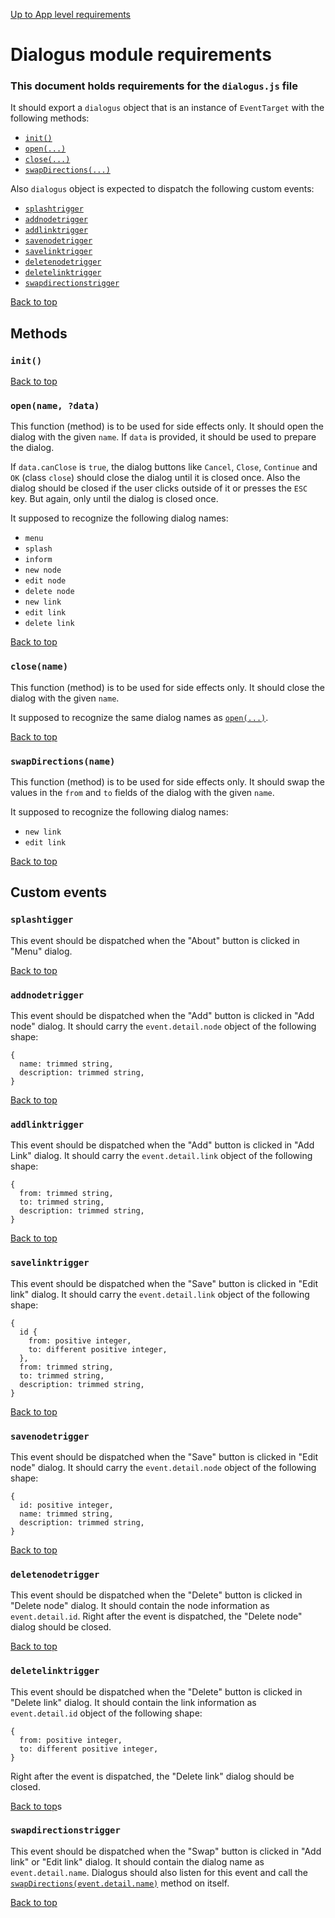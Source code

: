 [Up to App level requirements](app-level)

# Dialogus module requirements

### This document holds requirements for the `dialogus.js` file

It should export a `dialogus` object that is an instance of `EventTarget` with the following methods:

- [`init()`](#init)
- [`open(...)`](#openname-data) 
- [`close(...)`](#closename)
- [`swapDirections(...)`](#swapdirectionsname)

Also `dialogus` object is expected to dispatch the following custom events:

- [`splashtrigger`](#splashtigger)
- [`addnodetrigger`](#addnodetrigger)
- [`addlinktrigger`](#addlinktrigger)
- [`savenodetrigger`](#savenodetrigger)
- [`savelinktrigger`](#savelinktrigger)
- [`deletenodetrigger`](#deletenodetrigger)
- [`deletelinktrigger`](#deletelinktrigger)
- [`swapdirectionstrigger`](#swapdirectionstrigger)

[Back to top](#dialogus-module-requirements)

## Methods

### `init()`

[Back to top](#dialogus-module-requirements)

### `open(name, ?data)`

This function (method) is to be used for side effects only. It should open the dialog with the given `name`. If `data` is provided, it should be used to prepare the dialog. 

If `data.canClose` is `true`, the dialog buttons like `Cancel`, `Close`, `Continue` and `OK` (class `close`) should close the dialog until it is closed once. Also the dialog should be closed if the user clicks outside of it or presses the `ESC` key. But again, only until the dialog is closed once.

It supposed to recognize the following dialog names:

- `menu`
- `splash`
- `inform`
- `new node`
- `edit node`
- `delete node`
- `new link`
- `edit link`
- `delete link`

[Back to top](#dialogus-module-requirements)

### `close(name)`

This function (method) is to be used for side effects only. It should close the dialog with the given `name`.

It supposed to recognize the same dialog names as [`open(...)`](#openname-data).

[Back to top](#dialogus-module-requirements)

### `swapDirections(name)`

This function (method) is to be used for side effects only. It should swap the values in the `from` and `to` fields of the dialog with the given `name`.

It supposed to recognize the following dialog names:

- `new link`
- `edit link`

[Back to top](#dialogus-module-requirements)

## Custom events

### `splashtigger`

This event should be dispatched when the "About" button is clicked in "Menu" dialog.

[Back to top](#dialogus-module-requirements)

### `addnodetrigger`

This event should be dispatched when the "Add" button is clicked in "Add node" dialog. It should carry the `event.detail.node` object of the following shape:

```
{
  name: trimmed string,
  description: trimmed string,
}
```

[Back to top](#dialogus-module-requirements)

### `addlinktrigger`

This event should be dispatched when the "Add" button is clicked in "Add Link" dialog. It should carry the `event.detail.link` object of the following shape:

```
{
  from: trimmed string,
  to: trimmed string,
  description: trimmed string,
}
```

[Back to top](#dialogus-module-requirements)

### `savelinktrigger`

This event should be dispatched when the "Save" button is clicked in "Edit link" dialog. It should carry the `event.detail.link` object of the following shape:

```
{
  id {
    from: positive integer,
    to: different positive integer,
  },
  from: trimmed string,
  to: trimmed string,
  description: trimmed string,
}
```

[Back to top](#dialogus-module-requirements)

### `savenodetrigger`

This event should be dispatched when the "Save" button is clicked in "Edit node" dialog. It should carry the `event.detail.node` object of the following shape:

```
{
  id: positive integer,
  name: trimmed string,
  description: trimmed string,
}
```

[Back to top](#dialogus-module-requirements)

### `deletenodetrigger`

This event should be dispatched when the "Delete" button is clicked in "Delete node" dialog. It should contain the node information as `event.detail.id`. Right after the event is dispatched, the "Delete node" dialog should be closed.

[Back to top](#dialogus-module-requirements)

### `deletelinktrigger`

This event should be dispatched when the "Delete" button is clicked in "Delete link" dialog. It should contain the link information as `event.detail.id` object of the following shape:

```
{
  from: positive integer,
  to: different positive integer,
}
```

Right after the event is dispatched, the "Delete link" dialog should be closed.

[Back to top](#dialogus-module-requirements)s

### `swapdirectionstrigger`

This event should be dispatched when the "Swap" button is clicked in "Add link" or "Edit link" dialog. It should contain the dialog name as `event.detail.name`. Dialogus should also listen for this event and call the [`swapDirections(event.detail.name)`](#swapdirectionsname) method on itself.

[Back to top](#dialogus-module-requirements)
